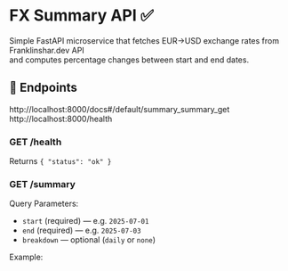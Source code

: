 # FX Summary API ✅

Simple FastAPI microservice that fetches EUR→USD exchange rates from Franklinshar.dev API  
and computes percentage changes between start and end dates.

## 🚀 Endpoints
http://localhost:8000/docs#/default/summary_summary_get
http://localhost:8000/health
### **GET /health**
Returns `{ "status": "ok" }`

### **GET /summary**
Query Parameters:
- `start` (required) — e.g. `2025-07-01`
- `end` (required) — e.g. `2025-07-03`
- `breakdown` — optional (`daily` or `none`)

Example:
